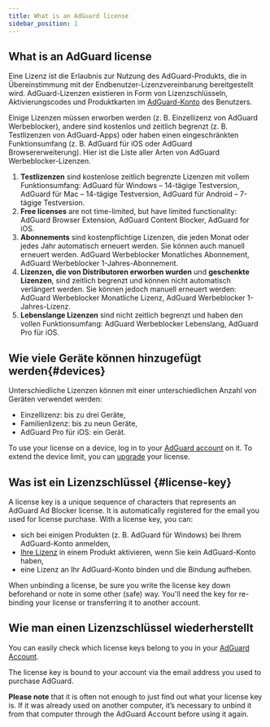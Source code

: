 ```yaml
---
title: What is an AdGuard license
sidebar_position: 1
---
```


## What is an AdGuard license

Eine Lizenz ist die Erlaubnis zur Nutzung des AdGuard-Produkts, die in Übereinstimmung mit der Endbenutzer-Lizenzvereinbarung bereitgestellt wird. AdGuard-Lizenzen existieren in Form von Lizenzschlüsseln, Aktivierungscodes und Produktkarten im [AdGuard-Konto](../../account/register) des Benutzers.

Einige Lizenzen müssen erworben werden (z. B. Einzellizenz von AdGuard Werbeblocker), andere sind kostenlos und zeitlich begrenzt (z. B. Testlizenzen von AdGuard-Apps) oder haben einen eingeschränkten Funktionsumfang (z. B. AdGuard für iOS oder AdGuard Browsererweiterung). Hier ist die Liste aller Arten von AdGuard Werbeblocker-Lizenzen.

1. **Testlizenzen** sind kostenlose zeitlich begrenzte Lizenzen mit vollem Funktionsumfang: AdGuard für Windows – 14-tägige Testversion, AdGuard für Mac – 14-tägige Testversion, AdGuard für Android – 7-tägige Testversion.
2. **Free licenses** are not time-limited, but have limited functionality: AdGuard Browser Extension, AdGuard Content Blocker, AdGuard for iOS.
3. **Abonnements** sind kostenpflichtige Lizenzen, die jeden Monat oder jedes Jahr automatisch erneuert werden. Sie können auch manuell erneuert werden. AdGuard Werbeblocker Monatliches Abonnement, AdGuard Werbeblocker 1-Jahres-Abonnement.
4. **Lizenzen, die von Distributoren erworben wurden** und **geschenkte Lizenzen**, sind zeitlich begrenzt und können nicht automatisch verlängert werden. Sie können jedoch manuell erneuert werden: AdGuard Werbeblocker Monatliche Lizenz, AdGuard Werbeblocker 1-Jahres-Lizenz.
5. **Lebenslange Lizenzen** sind nicht zeitlich begrenzt und haben den vollen Funktionsumfang: AdGuard Werbeblocker Lebenslang, AdGuard Pro für iOS.

## Wie viele Geräte können hinzugefügt werden{#devices}

Unterschiedliche Lizenzen können mit einer unterschiedlichen Anzahl von Geräten verwendet werden:

- Einzellizenz: bis zu drei Geräte,
- Familienlizenz: bis zu neun Geräte,
- AdGuard Pro für iOS: ein Gerät.

To use your license on a device, log in to your [AdGuard account](../../account/features) on it. To extend the device limit, you can [upgrade](../payment-options/#upgrade) your license.

## Was ist ein Lizenzschlüssel {#license-key}

A license key is a unique sequence of characters that represents an AdGuard Ad Blocker license. It is automatically registered for the email you used for license purchase. With a license key, you can:

- sich bei einigen Produkten (z. B. AdGuard für Windows) bei Ihrem AdGuard-Konto anmelden,
- [Ihre Lizenz](../activation) in einem Produkt aktivieren, wenn Sie kein AdGuard-Konto haben,
- eine Lizenz an Ihr AdGuard-Konto binden und die Bindung aufheben.

When unbinding a license, be sure you write the license key down beforehand or note in some other (safe) way. You'll need the key for re-binding your license or transferring it to another account.

## Wie man einen Lizenzschlüssel wiederherstellt

You can easily check which license keys belong to you in your [AdGuard Account](../../account/register).

The license key is bound to your account via the email address you used to purchase AdGuard.

**Please note** that it is often not enough to just find out what your license key is. If it was already used on another computer, it’s necessary to unbind it from that computer through the AdGuard Account before using it again.
